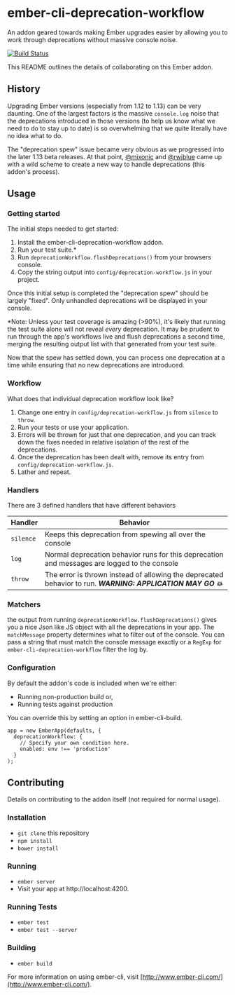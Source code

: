 # ember-cli-deprecation-workflow

An addon geared towards making Ember upgrades easier by allowing you to work through deprecations without massive console noise.

[![Build Status](https://travis-ci.org/mixonic/ember-cli-deprecation-workflow.svg)](https://travis-ci.org/mixonic/ember-cli-deprecation-workflow)

This README outlines the details of collaborating on this Ember addon.

## History

Upgrading Ember versions (especially from 1.12 to 1.13) can be very daunting. One of the largest factors is the massive `console.log` noise that the deprecations
introduced in those versions (to help us know what we need to do to stay up to date) is so overwhelming that we quite literally have no idea what to do.

The "deprecation spew" issue became very obvious as we progressed into the later 1.13 beta releases. At that point, [@mixonic](https://twitter.com/mixonic) and [@rwjblue](https://twitter.com/rwjblue)
came up with a wild scheme to create a new way to handle deprecations (this addon's process).

## Usage

### Getting started

The initial steps needed to get started:

1. Install the  ember-cli-deprecation-workflow addon.
2. Run your test suite.*
3. Run `deprecationWorkflow.flushDeprecations()` from your browsers console.
4. Copy the string output into `config/deprecation-workflow.js` in your project.

Once this initial setup is completed the "deprecation spew" should be largely "fixed".  Only unhandled deprecations will be displayed in your console.

*Note: Unless your test coverage is amazing (>90%), it's likely that running the test suite alone will not reveal _every_ deprecation. It may be prudent to run through the app's workflows live and flush deprecations a second time, merging the resulting output list with that generated from your test suite.

Now that the spew has settled down, you can process one deprecation at a time while ensuring that no new deprecations are introduced.

### Workflow

What does that individual deprecation workflow look like?

1. Change one entry in `config/deprecation-workflow.js` from `silence` to `throw`.
2. Run your tests or use your application.
3. Errors will be thrown for just that one deprecation, and you can track down the fixes needed in relative isolation of the rest of the deprecations.
4. Once the deprecation has been dealt with, remove its entry from `config/deprecation-workflow.js`.
5. Lather and repeat.

### Handlers

There are 3 defined handlers that have different behaviors

 Handler | Behavior
 ------- | --------
 `silence` | Keeps this deprecation from spewing all over the console
 `log` | Normal deprecation behavior runs for this deprecation and messages are logged to the console
 `throw` | The error is thrown instead of allowing the deprecated behavior to run. ***WARNING: APPLICATION MAY GO :boom:***

### Matchers

the output from running `deprecationWorkflow.flushDeprecations()` gives you a nice Json like JS object with all the deprecations in your app. The `matchMessage` property determines what to filter out of the console. You can pass a string that must match the console message exactly or a `RegExp` for `ember-cli-deprecation-workflow` filter the log by.

### Configuration

By default the addon's code is included when we're either:

* Running non-production build or,
* Running tests against production

You can override this by setting an option in ember-cli-build.

```
app = new EmberApp(defaults, {
  deprecationWorkflow: {
    // Specify your own condition here.
    enabled: env !== 'production'
  }
);
```

## Contributing

Details on contributing to the addon itself (not required for normal usage).

### Installation

* `git clone` this repository
* `npm install`
* `bower install`

### Running

* `ember server`
* Visit your app at http://localhost:4200.

### Running Tests

* `ember test`
* `ember test --server`

### Building

* `ember build`

For more information on using ember-cli, visit [http://www.ember-cli.com/](http://www.ember-cli.com/).
